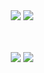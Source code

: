 <div align="center">
  
  <img src="https://capsule-render.vercel.app/api?type=Shark&color=b197d1&height=120&stroke=b678c4&strokeWidth=2"/>
  
  
  <img src="https://capsule-render.vercel.app/api?type=venom&height=190&text=HISEHOONAN&fontColor=000000&fontSize=80&stroke=b678c4&strokeWidth=2"/>
  
  <br>

  <br>

  <br>
      <p>
        <img src="https://img.shields.io/badge/Xcode-147EFB?style=for-the-badge&logo=Xcode&logoColor=white"/></a>
        <img src="https://img.shields.io/badge/Swift-F05138?style=for-the-badge&logo=Swift&logoColor=white"/></a>
      </p>
  <br>
</div>
